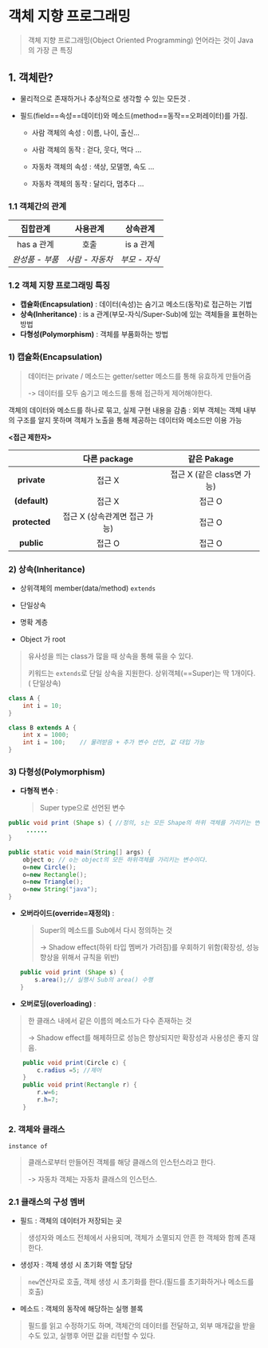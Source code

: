 # 객체 지향 프로그래밍 

> 객체 지향 프로그래밍(Object Oriented Programming) 언어라는 것이 Java의 가장 큰 특징

## 1. 객체란?

* 물리적으로 존재하거나 추상적으로 생각할 수 있는 모든것 .

* 필드(field==속성==데이터)와 메소드(method==동작==오퍼레이터)를 가짐.

  * 사람 객체의 속성 : 이름, 나이, 출신...

  * 사람 객체의 동작 : 걷다, 웃다, 먹다 ... 

  * 자동차 객체의 속성 : 색상, 모델명, 속도 ...

  * 자동차 객체의 동작 : 달리다, 멈추다 ...

    

### 1.1 객체간의 관계

|  **집합관계**   |  **사용관계**   | **상속관계**  |
| :-------------: | :-------------: | :-----------: |
|   has a 관계    |      호출       |   is a 관계   |
| *완성품 - 부품* | *사람 - 자동차* | *부모 - 자식* |



> 

### 1.2 객체 지향 프로그래밍 특징

* **캡슐화(Encapsulation)** : 데이터(속성)는 숨기고 메소드(동작)로 접근하는 기법
* **상속(Inheritance)** : is a 관계(부모-자식/Super-Sub)에 있는 객체들을 표현하는 방법
* **다형성(Polymorphism)** : 객체를 부품화하는 방법



### 1) 캡슐화(Encapsulation)

> 데이터는 private / 메소드는 getter/setter 메소드를 통해 유효하게 만들어줌
>
> -> 데이터를 모두 숨기고 메소드를 통해 접근하게 제어해야한다.

객체의 데이터와 메소드를 하나로 묶고, 실제 구현 내용을 감춤 : 외부 객체는 객체 내부의 구조를 알지 못하며 객체가 노출을 통해 제공하는 데이터와 메소드만 이용 가능



**<접근 제한자>**

|               |         다른 package          |        같은 Pakage         |
| :-----------: | :---------------------------: | :------------------------: |
|  **private**  |            접근 X             | 접근 X (같은 class면 가능) |
| **(default)** |            접근 X             |           접근 O           |
| **protected** | 접근 X (상속관계면 접근 가능) |           접근 O           |
|  **public**   |            접근 O             |           접근 O           |



### 2) **상속(Inheritance)** 

* 상위객체의 member(data/method) `extends`

* 단일상속
* 명확 계층
* Object 가 root 



>유사성을 띄는 class가 많을 때 상속을 통해 묶을 수 있다.
>
>키워드는 `extends`로 단일 상속을 지원한다. 상위객체(==Super)는 딱 1개이다. ( 단일상속)



```java
class A {
	int i = 10;
}

class B extends A {
    int x = 1000;
    int i = 100; 	// 물려받음 + 추가 변수 선언, 값 대입 가능
}
```



### 3) 다형성(Polymorphism)

* **다형적 변수** :

  >  Super type으로 선언된 변수

```java
public void print (Shape s) { //정의, s는 모든 Shape의 하위 객체를 가리키는 변수(다형적변수이다.
     ......
}
```

```java
public static void main(String[] args) {
    object o; // o는 object의 모든 하위객체를 가리키는 변수이다.
    o=new Circle();
    o=new Rectangle();
    o=new Triangle();
    o=new String("java");
}
```



* **오버라이드(override=재정의)** : 

  >  Super의 메소드를 Sub에서 다시 정의하는 것
  >
  > -> Shadow effect(하위 타입 멤버가 가려짐)를 우회하기 위함(확장성, 성능 향상을 위해서 규칙을 위반)

  ```java
  public void print (Shape s) {
      s.area();// 실행시 Sub의 area() 수행
  }
  ```

  

* **오버로딩(overloading)** : 

> 한 클래스 내에서 같은 이름의 메소드가 다수 존재하는 것
>
> -> Shadow effect를 해제하므로 성능은 향상되지만 확장성과 사용성은 좋지 않음.

```java
	public void print(Circle c) {
		c.radius =5; //제어
	}
	public void print(Rectangle r) {
		r.w=6;
        r.h=7;
    }
```





### 2. 객체와 클래스

`instance of` 

> 클래스로부터 만들어진 객체를 해당 클래스의 인스턴스라고 한다.
>
> -> 자동차 객체는 자동차 클래스의 인스턴스.



### 2.1 클래스의 구성 멤버

* 필드 : 객체의 데이터가 저장되는 곳

> 생성자와 메소드 전체에서 사용되며, 객체가 소멸되지 안흔 한 객체와 함께 존재한다.

* 생성자 : 객체 생성 시 초기화 역할 담당

> `new`연산자로 호출, 객체 생성 시 초기화를 한다.(필드를 초기화하거나 메소드를 호출)

* 메소드 : 객체의 동작에 해당하는 실행 블록

> 필드를 읽고 수정하기도 하며, 객체간의 데이터를 전달하고, 외부 매개값을 받을수도 있고, 실행후 어떤 값을 리턴할 수 있다.